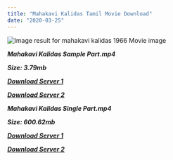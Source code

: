 ```yaml
---
title: "Mahakavi Kalidas Tamil Movie Download"
date: "2020-03-25"
---
```


![Image result for mahakavi kalidas 1966 Movie image](https://image.tmdb.org/t/p/w500/l60LG6Ydcl5J6yllPhUz2HPP7AT.jpg)

**_Mahakavi Kalidas Sample Part.mp4_**

**_Size: 3.79mb_**

**_[Download Server 1](http://b5.wetransfer.vip/files/{cda5df2c15b60541c0c08958a9aa30b512670539b38ddb53042c71b1d10bc2b4}20Actor{cda5df2c15b60541c0c08958a9aa30b512670539b38ddb53042c71b1d10bc2b4}20Hits{cda5df2c15b60541c0c08958a9aa30b512670539b38ddb53042c71b1d10bc2b4}20Collection/Sivaji{cda5df2c15b60541c0c08958a9aa30b512670539b38ddb53042c71b1d10bc2b4}20Movies{cda5df2c15b60541c0c08958a9aa30b512670539b38ddb53042c71b1d10bc2b4}20Collections/Mahakavi{cda5df2c15b60541c0c08958a9aa30b512670539b38ddb53042c71b1d10bc2b4}20Kalidas{cda5df2c15b60541c0c08958a9aa30b512670539b38ddb53042c71b1d10bc2b4}20(1966)/Mahakavi{cda5df2c15b60541c0c08958a9aa30b512670539b38ddb53042c71b1d10bc2b4}20Kalidas{cda5df2c15b60541c0c08958a9aa30b512670539b38ddb53042c71b1d10bc2b4}20{cda5df2c15b60541c0c08958a9aa30b512670539b38ddb53042c71b1d10bc2b4}20Sample{cda5df2c15b60541c0c08958a9aa30b512670539b38ddb53042c71b1d10bc2b4}20HD.mp4)_**

**_[Download Server 2](http://b5.wetransfer.vip/files/{cda5df2c15b60541c0c08958a9aa30b512670539b38ddb53042c71b1d10bc2b4}20Actor{cda5df2c15b60541c0c08958a9aa30b512670539b38ddb53042c71b1d10bc2b4}20Hits{cda5df2c15b60541c0c08958a9aa30b512670539b38ddb53042c71b1d10bc2b4}20Collection/Sivaji{cda5df2c15b60541c0c08958a9aa30b512670539b38ddb53042c71b1d10bc2b4}20Movies{cda5df2c15b60541c0c08958a9aa30b512670539b38ddb53042c71b1d10bc2b4}20Collections/Mahakavi{cda5df2c15b60541c0c08958a9aa30b512670539b38ddb53042c71b1d10bc2b4}20Kalidas{cda5df2c15b60541c0c08958a9aa30b512670539b38ddb53042c71b1d10bc2b4}20(1966)/Mahakavi{cda5df2c15b60541c0c08958a9aa30b512670539b38ddb53042c71b1d10bc2b4}20Kalidas{cda5df2c15b60541c0c08958a9aa30b512670539b38ddb53042c71b1d10bc2b4}20{cda5df2c15b60541c0c08958a9aa30b512670539b38ddb53042c71b1d10bc2b4}20Sample{cda5df2c15b60541c0c08958a9aa30b512670539b38ddb53042c71b1d10bc2b4}20HD.mp4)_**

**_Mahakavi Kalidas Single Part.mp4_**

**_Size: 600.62mb_**

**_[Download Server 1](http://b5.wetransfer.vip/files/{cda5df2c15b60541c0c08958a9aa30b512670539b38ddb53042c71b1d10bc2b4}20Actor{cda5df2c15b60541c0c08958a9aa30b512670539b38ddb53042c71b1d10bc2b4}20Hits{cda5df2c15b60541c0c08958a9aa30b512670539b38ddb53042c71b1d10bc2b4}20Collection/Sivaji{cda5df2c15b60541c0c08958a9aa30b512670539b38ddb53042c71b1d10bc2b4}20Movies{cda5df2c15b60541c0c08958a9aa30b512670539b38ddb53042c71b1d10bc2b4}20Collections/Mahakavi{cda5df2c15b60541c0c08958a9aa30b512670539b38ddb53042c71b1d10bc2b4}20Kalidas{cda5df2c15b60541c0c08958a9aa30b512670539b38ddb53042c71b1d10bc2b4}20(1966)/Mahakavi{cda5df2c15b60541c0c08958a9aa30b512670539b38ddb53042c71b1d10bc2b4}20Kalidas{cda5df2c15b60541c0c08958a9aa30b512670539b38ddb53042c71b1d10bc2b4}20{cda5df2c15b60541c0c08958a9aa30b512670539b38ddb53042c71b1d10bc2b4}20Single{cda5df2c15b60541c0c08958a9aa30b512670539b38ddb53042c71b1d10bc2b4}20Part{cda5df2c15b60541c0c08958a9aa30b512670539b38ddb53042c71b1d10bc2b4}20HD.mp4)_**

**_[Download Server 2](http://b5.wetransfer.vip/files/{cda5df2c15b60541c0c08958a9aa30b512670539b38ddb53042c71b1d10bc2b4}20Actor{cda5df2c15b60541c0c08958a9aa30b512670539b38ddb53042c71b1d10bc2b4}20Hits{cda5df2c15b60541c0c08958a9aa30b512670539b38ddb53042c71b1d10bc2b4}20Collection/Sivaji{cda5df2c15b60541c0c08958a9aa30b512670539b38ddb53042c71b1d10bc2b4}20Movies{cda5df2c15b60541c0c08958a9aa30b512670539b38ddb53042c71b1d10bc2b4}20Collections/Mahakavi{cda5df2c15b60541c0c08958a9aa30b512670539b38ddb53042c71b1d10bc2b4}20Kalidas{cda5df2c15b60541c0c08958a9aa30b512670539b38ddb53042c71b1d10bc2b4}20(1966)/Mahakavi{cda5df2c15b60541c0c08958a9aa30b512670539b38ddb53042c71b1d10bc2b4}20Kalidas{cda5df2c15b60541c0c08958a9aa30b512670539b38ddb53042c71b1d10bc2b4}20{cda5df2c15b60541c0c08958a9aa30b512670539b38ddb53042c71b1d10bc2b4}20Single{cda5df2c15b60541c0c08958a9aa30b512670539b38ddb53042c71b1d10bc2b4}20Part{cda5df2c15b60541c0c08958a9aa30b512670539b38ddb53042c71b1d10bc2b4}20HD.mp4)_**
